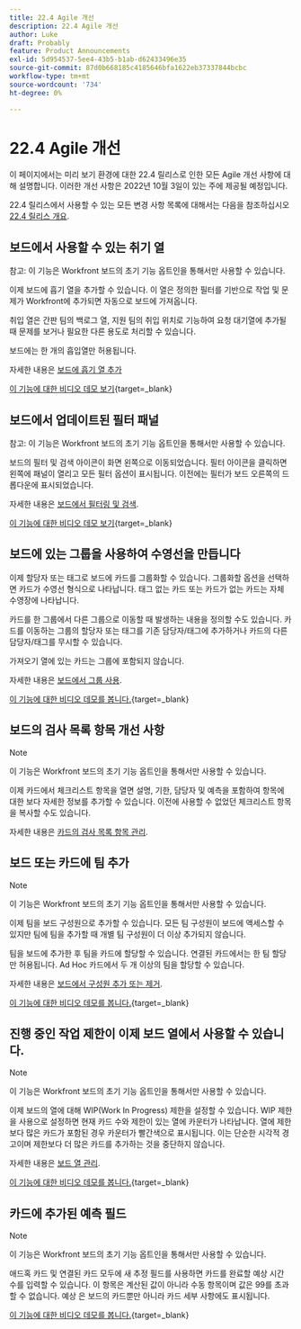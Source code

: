 ```yaml
---
title: 22.4 Agile 개선
description: 22.4 Agile 개선
author: Luke
draft: Probably
feature: Product Announcements
exl-id: 5d954537-5ee4-43b5-b1ab-d62433496e35
source-git-commit: 87d0b668185c4185646bfa1622eb37337844bcbc
workflow-type: tm+mt
source-wordcount: '734'
ht-degree: 0%

---
```


# 22.4 Agile 개선

이 페이지에서는 미리 보기 환경에 대한 22.4 릴리스로 인한 모든 Agile 개선 사항에 대해 설명합니다. 이러한 개선 사항은 2022년 10월 3일이 있는 주에 제공될 예정입니다.

22.4 릴리스에서 사용할 수 있는 모든 변경 사항 목록에 대해서는 다음을 참조하십시오 [22.4 릴리스 개요](/help/quicksilver/product-announcements/product-releases/22.4-release-activity/22-4-release-overview.md).

## 보드에서 사용할 수 있는 취기 열

참고: 이 기능은 Workfront 보드의 초기 기능 옵트인을 통해서만 사용할 수 있습니다.

이제 보드에 흡기 열을 추가할 수 있습니다. 이 열은 정의한 필터를 기반으로 작업 및 문제가 Workfront에 추가되면 자동으로 보드에 가져옵니다.

취입 열은 간판 팀의 백로그 열, 지원 팀의 취입 위치로 기능하여 요청 대기열에 추가될 때 문제를 보거나 필요한 다른 용도로 처리할 수 있습니다.

보드에는 한 개의 흡입열만 허용됩니다.

자세한 내용은 [보드에 흡기 열 추가](/help/quicksilver/agile/use-boards-agile-planning-tools/add-intake-column-to-board.md)

[이 기능에 대한 비디오 데모 보기](https://video.tv.adobe.com/v/3412867/){target=_blank}

## 보드에서 업데이트된 필터 패널

참고: 이 기능은 Workfront 보드의 초기 기능 옵트인을 통해서만 사용할 수 있습니다.

보드의 필터 및 검색 아이콘이 화면 왼쪽으로 이동되었습니다. 필터 아이콘을 클릭하면 왼쪽에 패널이 열리고 모든 필터 옵션이 표시됩니다. 이전에는 필터가 보드 오른쪽의 드롭다운에 표시되었습니다.

자세한 내용은 [보드에서 필터링 및 검색](/help/quicksilver/agile/get-started-with-boards/filter-search-in-board.md).

[이 기능에 대한 비디오 데모 보기](https://video.tv.adobe.com/v/3412868/){target=_blank}

## 보드에 있는 그룹을 사용하여 수영선을 만듭니다

이제 할당자 또는 태그로 보드에 카드를 그룹화할 수 있습니다. 그룹화할 옵션을 선택하면 카드가 수영선 형식으로 나타납니다. 태그 없는 카드 또는 카드가 없는 카드는 자체 수영장에 나타납니다.

카드를 한 그룹에서 다른 그룹으로 이동할 때 발생하는 내용을 정의할 수도 있습니다. 카드를 이동하는 그룹의 할당자 또는 태그를 기존 담당자/태그에 추가하거나 카드의 다른 담당자/태그를 무시할 수 있습니다.

가져오기 열에 있는 카드는 그룹에 포함되지 않습니다.

자세한 내용은 [보드에서 그룹 사용](/help/quicksilver/agile/use-boards-agile-planning-tools/group-cards-on-board.md).

[이 기능에 대한 비디오 데모를 봅니다.](https://video.tv.adobe.com/v/3412869/){target=_blank}

## 보드의 검사 목록 항목 개선 사항

>[!NOTE]
>
>이 기능은 Workfront 보드의 초기 기능 옵트인을 통해서만 사용할 수 있습니다.

이제 카드에서 체크리스트 항목을 열면 설명, 기한, 담당자 및 예측을 포함하여 항목에 대한 보다 자세한 정보를 추가할 수 있습니다. 이전에 사용할 수 없었던 체크리스트 항목을 복사할 수도 있습니다.

자세한 내용은 [카드의 검사 목록 항목 관리](/help/quicksilver/agile/get-started-with-boards/manage-checklist-items.md).

## 보드 또는 카드에 팀 추가

>[!NOTE]
>
>이 기능은 Workfront 보드의 초기 기능 옵트인을 통해서만 사용할 수 있습니다.

이제 팀을 보드 구성원으로 추가할 수 있습니다. 모든 팀 구성원이 보드에 액세스할 수 있지만 팀에 팀을 추가할 때 개별 팀 구성원이 더 이상 추가되지 않습니다.

팀을 보드에 추가한 후 팀을 카드에 할당할 수 있습니다. 연결된 카드에서는 한 팀 할당만 허용됩니다. Ad Hoc 카드에서 두 개 이상의 팀을 할당할 수 있습니다.

자세한 내용은 [보드에서 구성원 추가 또는 제거](/help/quicksilver/agile/get-started-with-boards/add-members-to-board.md).

[이 기능에 대한 비디오 데모를 봅니다.](https://video.tv.adobe.com/v/3412870/){target=_blank}

## 진행 중인 작업 제한이 이제 보드 열에서 사용할 수 있습니다.

>[!NOTE]
>
>이 기능은 Workfront 보드의 초기 기능 옵트인을 통해서만 사용할 수 있습니다.

이제 보드의 열에 대해 WIP(Work In Progress) 제한을 설정할 수 있습니다. WIP 제한을 사용으로 설정하면 현재 카드 수와 제한이 있는 열에 카운터가 나타납니다. 열에 제한보다 많은 카드가 포함된 경우 카운터가 빨간색으로 표시됩니다. 이는 단순한 시각적 경고이며 제한보다 더 많은 카드를 추가하는 것을 중단하지 않습니다.

자세한 내용은 [보드 열 관리](/help/quicksilver/agile/get-started-with-boards/manage-board-columns.md).

[이 기능에 대한 비디오 데모를 봅니다.](https://video.tv.adobe.com/v/3412871/){target=_blank}

## 카드에 추가된 예측 필드

>[!NOTE]
>
>이 기능은 Workfront 보드의 초기 기능 옵트인을 통해서만 사용할 수 있습니다.

애드혹 카드 및 연결된 카드 모두에 새 추정 필드를 사용하면 카드를 완료할 예상 시간 수를 입력할 수 있습니다. 이 항목은 계산된 값이 아니라 수동 항목이며 값은 99를 초과할 수 없습니다. 예상 은 보드의 카드뿐만 아니라 카드 세부 사항에도 표시됩니다.

[이 기능에 대한 비디오 데모를 봅니다.](https://video.tv.adobe.com/v/3412872/){target=_blank}